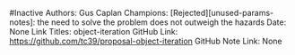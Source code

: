 #Inactive
Authors: Gus Caplan
Champions: [Rejected][unused-params-notes]: the need to solve the problem does not outweigh the hazards
Date: None
Link Titles: object-iteration
GitHub Link: https://github.com/tc39/proposal-object-iteration
GitHub Note Link: None
